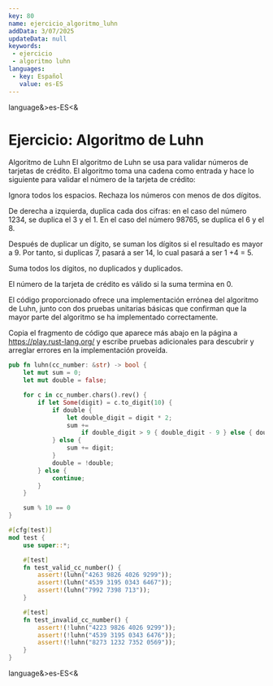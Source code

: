 ```yaml
---
key: 80
name: ejercicio_algoritmo_luhn
addData: 3/07/2025
updateData: null
keywords: 
 - ejercicio
 - algoritmo luhn
languages:
 - key: Español
   value: es-ES
---
```

language&>es-ES<&
# Ejercicio: Algoritmo de Luhn
Algoritmo de Luhn
El algoritmo de Luhn se usa para validar números de tarjetas de crédito. El algoritmo toma una cadena como entrada y hace lo siguiente para validar el número de la tarjeta de crédito:

Ignora todos los espacios. Rechaza los números con menos de dos dígitos.

De derecha a izquierda, duplica cada dos cifras: en el caso del número 1234, se duplica el 3 y el 1. En el caso del número 98765, se duplica el 6 y el 8.

Después de duplicar un dígito, se suman los dígitos si el resultado es mayor a 9. Por tanto, si duplicas 7, pasará a ser 14, lo cual pasará a ser 1 +4 = 5.

Suma todos los dígitos, no duplicados y duplicados.

El número de la tarjeta de crédito es válido si la suma termina en 0.

El código proporcionado ofrece una implementación errónea del algoritmo de Luhn, junto con dos pruebas unitarias básicas que confirman que la mayor parte del algoritmo se ha implementado correctamente.

Copia el fragmento de código que aparece más abajo en la página a https://play.rust-lang.org/ y escribe pruebas adicionales para descubrir y arreglar errores en la implementación proveída.

```rust
pub fn luhn(cc_number: &str) -> bool {
    let mut sum = 0;
    let mut double = false;

    for c in cc_number.chars().rev() {
        if let Some(digit) = c.to_digit(10) {
            if double {
                let double_digit = digit * 2;
                sum +=
                    if double_digit > 9 { double_digit - 9 } else { double_digit };
            } else {
                sum += digit;
            }
            double = !double;
        } else {
            continue;
        }
    }

    sum % 10 == 0
}

#[cfg(test)]
mod test {
    use super::*;

    #[test]
    fn test_valid_cc_number() {
        assert!(luhn("4263 9826 4026 9299"));
        assert!(luhn("4539 3195 0343 6467"));
        assert!(luhn("7992 7398 713"));
    }

    #[test]
    fn test_invalid_cc_number() {
        assert!(!luhn("4223 9826 4026 9299"));
        assert!(!luhn("4539 3195 0343 6476"));
        assert!(!luhn("8273 1232 7352 0569"));
    }
}
```
language&>es-ES<&